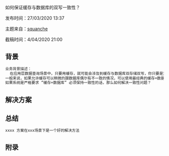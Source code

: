 如何保证缓存与数据库的双写一致性？

发布时间：27/03/2020 13:37

主题来自：[squanche](https://github.com/squanche)

截稿时间：4/04/2020 21:00

## 背景

```txt
业务背景描述：
  在应用层数据查询场景中，只要用缓存，就可能会涉及到缓存与数据库双存储双写，你只要是双写，就一定会有数据一致性的问题。
一般来说，如果允许缓存可以稍微的跟数据库偶尔有不一致的情况，可以使用最经典的缓存+数据库读写的模式Cache Aside Pattern。
如果系统是严格要求 “缓存+数据库” 必须保持一致性的话，那么如何解决一致性问题？
```

## 解决方案


## 总结

```txt
xxxx 方案在xxx场景下是一个好的解决方法
```



## 附录



